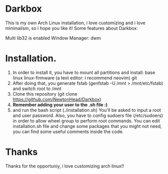 # Darkbox
This is my own Arch Linux installation, i love customizing and i love minimalism, so i hope you like it!
Some features about Darkbox:

Multi lib32 is enabled
Window Manager: dwm

# Installation.

1. In order to install it, you have to mount all partitions and install: base linux linux-firmware (a text editor: i recommend neovim) git
2. After doing that, you generate fstab (genfstab -U /mnt > /mnt/etc/fstab) and switch root to /mnt
3. Clone this repository (git clone https://github.com/NewtonHead/Darkbox)
4. <b>Remember adding your user to the .sh file :)</b>
5. and run the bash script (./installation.sh)
You'll be asked to input a root and user password. Also, you have to config sudoers file (/etc/sudoers) in order to allow wheel group to perform root commands.
You can edit installation.sh file and change some packages that you might not need, you can find some useful comments inside the code.

# Thanks
Thanks for the opportuniy, i love customizing arch linux!!
